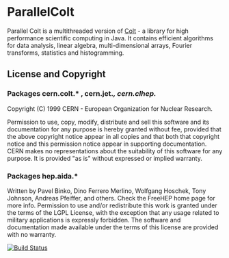 ParallelColt
============

Parallel Colt is a multithreaded version of
[Colt](http://acs.lbl.gov/software/colt/) - a library for high
performance scientific computing in Java. It contains efficient
algorithms for data analysis, linear algebra, multi-dimensional arrays,
Fourier transforms, statistics and histogramming.

License and Copyright
---------------------

### Packages cern.colt.* , cern.jet.*, cern.clhep.*

Copyright (C) 1999 CERN - European Organization for Nuclear Research.

Permission to use, copy, modify, distribute and sell this software and
its documentation for any purpose is hereby granted without fee, provided
that the above copyright notice appear in all copies and that both that
copyright notice and this permission notice appear in supporting
documentation. CERN makes no representations about the suitability of
this software for any purpose. It is provided "as is" without expressed
or implied warranty.

### Packages hep.aida.*

Written by Pavel Binko, Dino Ferrero Merlino, Wolfgang Hoschek, Tony
Johnson, Andreas Pfeiffer, and others. Check the FreeHEP home page for
more info. Permission to use and/or redistribute this work is granted
under the terms of the LGPL License, with the exception that any usage
related to military applications is expressly forbidden. The software
and documentation made available under the terms of this license are
provided with no warranty. 

[![Build Status](https://secure.travis-ci.org/rwl/ParallelColt.png)](http://travis-ci.org/rwl/ParallelColt)

